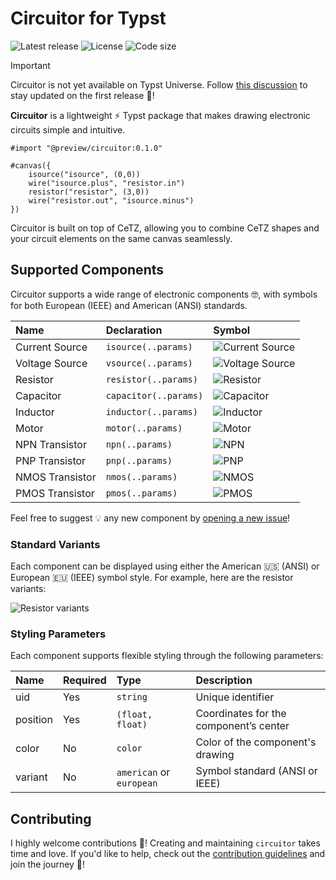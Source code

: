 # Circuitor for Typst

![Latest release](https://img.shields.io/github/v/release/l0uisgrange/circuitor?include_prereleases&style=flat-square&logo=typst&color=%23239dad)
![License](https://img.shields.io/github/license/l0uisgrange/circuitor?style=flat-square)
![Code size](https://img.shields.io/github/languages/code-size/l0uisgrange/circuitor?style=flat-square)

> [!IMPORTANT]
> Circuitor is not yet available on Typst Universe. Follow [this discussion](https://github.com/l0uisgrange/circuitor/discussions/2) to stay updated on the first release 🌟!

**Circuitor** is a lightweight ⚡️ Typst package that makes drawing electronic circuits simple and intuitive.

```typst
#import "@preview/circuitor:0.1.0"

#canvas({
    isource("isource", (0,0))
    wire("isource.plus", "resistor.in")
    resistor("resistor", (3,0))
    wire("resistor.out", "isource.minus")
})
```

Circuitor is built on top of CeTZ, allowing you to combine CeTZ shapes and your circuit elements on the same canvas seamlessly.

## Supported Components

Circuitor supports a wide range of electronic components 🤓, with symbols for both European (IEEE) and American (ANSI) standards.

| Name            | Declaration           | Symbol                                |
|:----------------|:----------------------|:--------------------------------------|
| Current Source  | `isource(..params)`   | ![Current Source](assets/isource.png) |
| Voltage Source  | `vsource(..params)`   | ![Voltage Source](assets/vsource.png) |
| Resistor        | `resistor(..params)`  | ![Resistor](assets/resistor.png)      |
| Capacitor       | `capacitor(..params)` | ![Capacitor](assets/resistor.png)     |
| Inductor        | `inductor(..params)`  | ![Inductor](assets/inductor.png)      |
| Motor           | `motor(..params)`     | ![Motor](assets/inductor.png)         |
| NPN Transistor  | `npn(..params)`       | ![NPN](assets/nmos.png)               |
| PNP Transistor  | `pnp(..params)`       | ![PNP](assets/pmos.png)               |
| NMOS Transistor | `nmos(..params)`      | ![NMOS](assets/nmos.png)              |
| PMOS Transistor | `pmos(..params)`      | ![PMOS](assets/pmos.png)              |

Feel free to suggest 💡 any new component by [opening a new issue](https://github.com/l0uisgrange/circuitor/issues/new?template=new_component.yml)!

### Standard Variants

Each component can be displayed using either the American 🇺🇸 (ANSI) or European 🇪🇺 (IEEE) symbol style. For example, here are the resistor variants:

![Resistor variants](assets/resistor.png)

### Styling Parameters

Each component supports flexible styling through the following parameters:

| Name     | Required | Type                     | Description                            |
|:---------|:---------|:-------------------------|:---------------------------------------|
| uid      | Yes      | `string`                 | Unique identifier                      |
| position | Yes      | `(float, float)`         | Coordinates for the component’s center |
| color    | No       | `color`                  | Color of the component's drawing       |
| variant  | No       | `american` or `european` | Symbol standard (ANSI or IEEE)         |

## Contributing

I highly welcome contributions 🌱! Creating and maintaining `circuitor` takes time and love. If you'd like to help, check out the [contribution guidelines](CONTRIBUTING.md) and join the journey 🤩!
